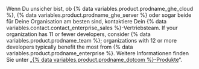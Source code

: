 Wenn Du unsicher bist, ob {% data variables.product.prodname_ghe_cloud %}, {% data variables.product.prodname_ghe_server %} oder sogar beide für Deine Organisation am besten sind, kontaktiere Dein {% data variables.contact.contact_enterprise_sales %}-Vertriebsteam. If your organization has 11 or fewer developers, consider {% data variables.product.prodname_team %}; organizations with 12 or more developers typically benefit the most from {% data variables.product.prodname_enterprise %}. Weitere Informationen finden Sie unter „<a href="/articles/githubs-products/" class="dotcom-only">{% data variables.product.prodname_dotcom %}-Produkte</a>“.
